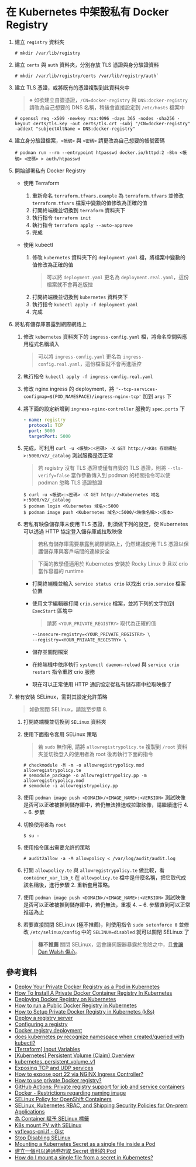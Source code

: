 # 在 Kubernetes 中架設私有 Docker Registry

1. 建立 `registry` 資料夾

    ```console
    # mkdir /var/lib/registry
    ```

2. 建立 `certs` 與 `auth` 資料夾，分別存放 TLS 憑證與身分驗證資料

    ```console
    # mkdir /var/lib/registry/certs /var/lib/registry/auth`
    ```

3. 建立 TLS 憑證，或將既有的憑證複製到此資料夾中

    > ※ 如欲建立自簽憑證，`/CN=docker-registry` 與 `DNS:docker-registry` 請改為自己想要的 DNS 名稱，稍後會直接設定到 `/etc/hosts` 檔案中

    ```console
    # openssl req -x509 -newkey rsa:4096 -days 365 -nodes -sha256 -keyout certs/tls.key -out certs/tls.crt -subj "/CN=docker-registry" -addext "subjectAltName = DNS:docker-registry"
    ```

4. 建立身分驗證檔案，`<帳號>` 與 `<密碼>` 請更改為自己想要的帳號密碼

    ```console
    # podman run --rm --entrypoint htpasswd docker.io/httpd:2 -Bbn <帳號> <密碼> > auth/htpasswd
    ```

5. 開始部署私有 Docker Registry

    - 使用 Terraform

        1. 重新命名 `terraform.tfvars.example` 為 `terraform.tfvars` 並修改 `terraform.tfvars` 檔案中變數的值修改為正確的值
        2. 打開終端機並切換到 `terraform` 資料夾下
        3. 執行指令 `terraform init`
        4. 執行指令 `terraform apply --auto-approve`
        5. 完成

    - 使用 kubectl

        1. 修改 `kubernetes` 資料夾下的 `deployment.yaml` 檔，將檔案中變數的值修改為正確的值
            > 可以將 `deployment.yaml` 更名為 `deployment.real.yaml`，這份檔案就不會再進版控
        2. 打開終端機並切換到 `kubernetes` 資料夾下
        3. 執行指令 `kubectl apply -f deployment.yaml`
        4. 完成

6. 將私有儲存庫暴露到網際網路上

    1. 修改 `kubernetes` 資料夾下的 `ingress-config.yaml` 檔，將命名空間與應用程式名稱填入

        > 可以將 `ingress-config.yaml` 更名為 `ingress-config.real.yaml`，這份檔案就不會再進版控

    2. 執行指令 `kubectl apply -f ingress-config.real.yaml`
    3. 修改 nginx ingress 的 deployment，將 `'--tcp-services-configmap=$(POD_NAMESPACE)/ingress-nginx-tcp'` 加到 `args` 下
    4. 將下面的設定新增到 `ingress-nginx-controller` 服務的 `spec.ports` 下

        ```yaml
        - name: registry
          protocol: TCP
          port: 5000
          targetPort: 5000
        ````

    5. 完成，可利用 `curl -u <帳號>:<密碼> -X GET http://<K8s 存取網址>:5000/v2/_catalog` 測試服務是否正常
        > 若 registry 沒有 TLS 憑證或僅有自簽的 TLS 憑證，則將 `--tls-verify=false` 當作參數傳入到 podman 的相關指令可以使 podman 忽略 TLS 憑證驗證

        ```console
        $ curl -u <帳號>:<密碼> -X GET http://<Kubernetes 域名>:5000/v2/_catalog
        $ podman login <Kubernetes 域名>:5000
        $ podman image push <Kubernetes 域名>:5000/<映像名稱>:<版本>
        ```
    7. 若私有映像儲存庫未使用 TLS 憑證，則須做下列的設定，使 Kubernetes 可以透過 HTTP 協定登入儲存庫或拉取映像

        > 若私有儲存庫需要暴露到網際網路上，仍然建議使用 TLS 憑證以保護儲存庫與客戶端間的連線安全

        > 下面的教學僅適用於 Kubernetes 安裝於 Rocky Linux 9 且以 crio 當作容器的 runtime

        - 打開終端機並輸入 `service status crio` 以找出 `crio.service` 檔案位置
        - 使用文字編輯器打開 `crio.service` 檔案，並將下列的文字加到 `ExecStart` 區塊中

            > 請將 `<YOUR_PRIVATE_REGISTRY>` 取代為正確的值

            ```txt
            --insecure-registry=<YOUR_PRIVATE_REGISTRY> \
            --registry=<YOUR_PRIVATE_REGISTRY> \
            ```

        - 儲存並關閉檔案
        - 在終端機中依序執行 `systemctl daemon-reload` 與 `service crio restart` 指令重啟 crio 服務
        - 現在可以正常使用 HTTP 通訊協定從私有儲存庫中拉取映像了

7. 若有安裝 SELinux，需對其設定允許策略

    > 如欲關閉 SELinux，請跳至步驟 8.

    1. 打開終端機並切換到 `SELinux` 資料夾
    2. 使用下面指令套用 SELinux 策略

        > 若 `sudo` 無作用, 請將 `allowregistrypolicy.te` 複製到 `/root` 資料夾並切換登入的使用者為 root 後再執行下面的指令

        ```console
        # checkmodule -M -m -o allowregistrypolicy.mod allowregistrypolicy.te
        # semodule_package -o allowregistrypolicy.pp -m allowregistrypolicy.mod
        # semodule -i allowregistrypolicy.pp
        ```

    3. 使用 `podman image push <DOMAIN>/<IMAGE_NAME>:<VERSION>` 測試映像是否可以正確被推到儲存庫中，若仍無法推送或拉取映像，請繼續進行 4. ~ 6. 步驟
    4. 切換使用者為 `root`

        ```console
        $ su -
        ```

    5. 使用指令匯出需要允許的策略

        ```console
        # audit2allow -a -M allowpolicy < /var/log/audit/audit.log
        ```

    6. 打開 `allowpolicy.te` 與 `allowregistrypolicy.te` 做比較，看 `container_var_lib_t` 在 `allowpolicy.te` 檔中是什麼名稱，把它取代成該名稱後，進行步驟 2. 重新套用策略。
    7. 使用 `podman image push <DOMAIN>/<IMAGE_NAME>:<VERSION>` 測試映像是否可以正確被推到儲存庫中，若仍無法，重複 4. ~ 6. 步驟直到可以正常推送為止
    8. 若要直接關閉 SELinux (極不推薦)，則使用指令 `sudo setenforce 0` 並修改 `/etc/selinux/config` 中的 `SELINUX=disabled` 就可以關閉 SELinux 了
        > **極不推薦** 關閉 SELinux，這會讓伺服器暴露於危險之中，且[會讓 Dan Walsh 傷心](https://stopdisablingselinux.com/)。

## 參考資料

- [Deploy Your Private Docker Registry as a Pod in Kubernetes](https://medium.com/swlh/deploy-your-private-docker-registry-as-a-pod-in-kubernetes-f6a489bf0180)
- [How To Install A Private Docker Container Registry In Kubernetes](https://towardsdatascience.com/how-to-install-a-private-docker-container-registry-in-kubernetes-eadcfd6e0f27)
- [Deploying Docker Registry on Kubernetes](https://medium.com/geekculture/deploying-docker-registry-on-kubernetes-3319622b8f32)
- [How to run a Public Docker Registry in Kubernetes](https://www.nearform.com/blog/how-to-run-a-public-docker-registry-in-kubernetes/)
- [How to Setup Private Docker Registry in Kubernetes (k8s)](https://www.linuxtechi.com/setup-private-docker-registry-kubernetes/)
- [Deploy a registry server](https://docs.docker.com/registry/deploying/)
- [Configuring a registry](https://docs.docker.com/registry/configuration/)
- [Docker registry deployment](https://kubernetes.github.io/ingress-nginx/examples/docker-registry/)
- [does kubernetes pv recognize namespace when created/queried with kubectl?](https://stackoverflow.com/a/32324374)
- [[Terraform] Input Variables](https://godleon.github.io/blog/DevOps/terraform-input-variables/)
- [[Kubernetes] Persistent Volume (Claim) Overview](https://godleon.github.io/blog/Kubernetes/k8s-PersistentVolume-Overview/)
- [kubernetes_persistent_volume_v1](https://registry.terraform.io/providers/hashicorp/kubernetes/latest/docs/resources/persistent_volume_v1)
- [Exposing TCP and UDP services](https://kubernetes.github.io/ingress-nginx/user-guide/exposing-tcp-udp-services/)
- [How to expose port 22 via NGINX Ingress Controller?](https://stackoverflow.com/a/66371932)
- [How to use private Docker registry?](https://github.com/orgs/community/discussions/26534#discussioncomment-3252253)
- [GitHub Actions: Private registry support for job and service containers](https://github.blog/changelog/2020-09-24-github-actions-private-registry-support-for-job-and-service-containers/)
- [Docker - Restrictions regarding naming image](https://stackoverflow.com/questions/43091075/docker-restrictions-regarding-naming-image)
- [SELinux Policy for OpenShift Containers](https://zhimin-wen.medium.com/selinux-policy-for-openshift-containers-40baa1c86aa5)
- [SELinux, Kubernetes RBAC, and Shipping Security Policies for On-prem Applications](https://platform9.com/blog/selinux-kubernetes-rbac-and-shipping-security-policies-for-on-prem-applications/)
- [為 Container 賦予 SELinux 標籤](https://kubernetes.io/zh-cn/docs/tasks/configure-pod-container/security-context/#%E4%B8%BA-container-%E8%B5%8B%E4%BA%88-selinux-%E6%A0%87%E7%AD%BE)
- [K8s mount PV with SELinux](https://storage-chaos.io/k8s-selinux-mount-pv.html)
- [vxflexos-cni.if - Gist](https://gist.github.com/coulof/9df7c9f3178ecf6706b0c5316ab9de7e)
- [Stop Disabling SELinux](https://stopdisablingselinux.com/)
- [Mounting a Kubernetes Secret as a single file inside a Pod](https://www.jeffgeerling.com/blog/2019/mounting-kubernetes-secret-single-file-inside-pod)
- [建立一個可以通過卷存取 Secret 資料的 Pod](https://kubernetes.io/zh-cn/docs/tasks/inject-data-application/distribute-credentials-secure/#create-a-pod-that-has-access-to-the-secret-data-through-a-volume)
- [How do I mount a single file from a secret in Kubernetes?](https://stackoverflow.com/a/53296198)
